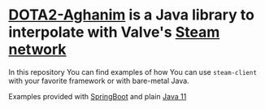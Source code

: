 # [DOTA2-Aghanim](https://github.com/andyislegend/dota2-aghanim) is a Java library to interpolate with Valve's [Steam network](http://store.steampowered.com/about)

In this repository You can find examples of how You can use `steam-client` with your favorite framework or with bare-metal Java.

Examples provided with [SpringBoot](https://spring.io/projects/spring-boot) and plain [Java 11](https://openjdk.java.net/projects/jdk/11/)
